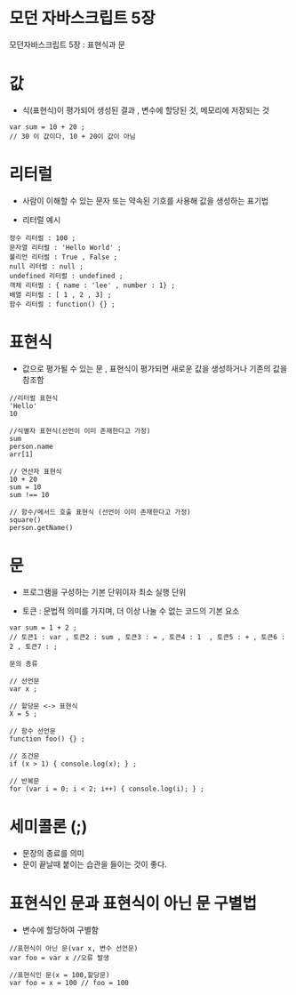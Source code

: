 # 모던 자바스크립트  5장

모던자바스크립트  5장 : 표현식과 문

# 값
- 식(표현식)이 평가되어 생성된 결과 , 변수에 할당된 것, 메모리에 저장되는 것
```
var sum = 10 + 20 ; 
// 30 이 값이다, 10 + 20이 값이 아님
```

# 리터럴 
- 사람이 이해할 수 있는 문자 또는 약속된 기호를 사용해 값을 생성하는 표기법

- 리터럴 예시
```
정수 리터럴 : 100 ;
문자열 리터럴 : 'Hello World' ;
불리언 리터럴 : True , False ;
null 리터럴 : null ;
undefined 리터럴 : undefined ;
객체 리터럴 : { name : 'lee' , number : 1} ;
배열 리터럴 : [ 1 , 2 , 3] ;
함수 리터럴 : function() {} ;
```

# 표현식
- 값으로 평가될 수 있는 문 , 표현식이 평가되면 새로운 값을 생성하거나 기존의 값을 참조함
```
//리터럴 표현식
'Hello'
10
 
//식별자 표현식(선언이 이미 존재한다고 가정)
sum
person.name
arr[1]

// 연산자 표현식
10 + 20
sum = 10
sum !== 10

// 함수/메서드 호출 표현식 (선언이 이미 존재한다고 가정)
square()
person.getName()
```

# 문
- 프로그램을 구성하는 기본 단위이자 최소 실행 단위

- 토큰 : 문법적 의미를 가지며, 더 이상 나눌 수 없는 코드의 기본 요소
```
var sum = 1 + 2 ;
// 토큰1 : var , 토큰2 : sum , 토큰3 : = , 토큰4 : 1  , 토큰5 : + , 토큰6 : 2 , 토큰7 : ;
```

```
문의 종류

// 선언문
var x ; 

// 할당문 <-> 표현식
X = 5 ;

// 함수 선언문
function foo() {} ;

// 조건문 
if (x > 1) { console.log(x); } ;

// 반복문
for (var i = 0; i < 2; i++) { console.log(i); } ;
```

# 세미콜론 (;)
- 문장의 종료를 의미
- 문이 끝날때 붙이는 습관을 들이는 것이 좋다.

# 표현식인 문과 표현식이 아닌 문 구별법
- 변수에 할당하여 구별함
```
//표현식이 아닌 문(var x, 변수 선언문)
var foo = var x //오류 발생

//표현식인 문(x = 100,할당문)
var foo = x = 100 // foo = 100


